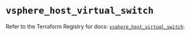 # `vsphere_host_virtual_switch`

Refer to the Terraform Registry for docs: [`vsphere_host_virtual_switch`](https://registry.terraform.io/providers/hashicorp/vsphere/2.7.0/docs/resources/host_virtual_switch).
